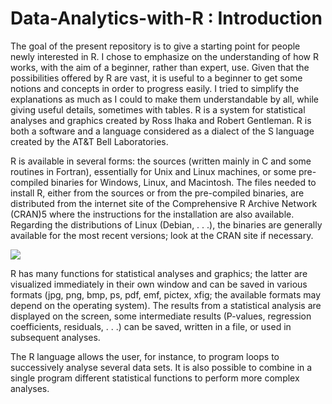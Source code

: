 # Data-Analytics-with-R : Introduction

The goal of the present repository is to give a starting point for people newly interested in R. I chose to emphasize on the understanding of how R works, with the aim of a beginner, rather than expert, use. Given that the possibilities
offered by R are vast, it is useful to a beginner to get some notions and concepts in order to progress easily. I tried to simplify the explanations as much as I could to make them understandable by all, while giving useful details, sometimes with tables.
R is a system for statistical analyses and graphics created by Ross Ihaka and Robert Gentleman. R is both a software and a language considered as a dialect of the S language created by the AT&T Bell Laboratories. 

R is available in several forms: the sources (written mainly in C and some routines in Fortran), essentially for Unix and Linux machines, or some pre-compiled binaries for Windows, Linux, and Macintosh. The files needed to install R, either from the sources or from the pre-compiled binaries, are distributed from the internet site of the Comprehensive R Archive Network
(CRAN)5 where the instructions for the installation are also available. Regarding the distributions of Linux (Debian, . . .), the binaries are generally available for the most recent versions; look at the CRAN site if necessary.

<img src="https://www.houseofbots.com/images/news/11673/cover.png">

R has many functions for statistical analyses and graphics; the latter are visualized immediately in their own window and can be saved in various formats (jpg, png, bmp, ps, pdf, emf, pictex, xfig; the available formats may depend on the operating system). The results from a statistical analysis are displayed on the screen, some intermediate results (P-values, regression coefficients, residuals, . . .) can be saved, written in a file, or used in subsequent analyses.

The R language allows the user, for instance, to program loops to successively analyse several data sets. It is also possible to combine in a single program different statistical functions to perform more complex analyses.

